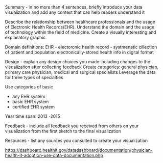 Summary - in no more than 4 sentences, briefly introduce your data visualization and add any context that can help readers understand it

Describe the relationship between healthcare professionals and the usage of Electronic Health Records(EHR). Understand the domain and the usage 
of technology within the field of medicine. Create a visually interesting and explanatory graphic. 

Domain definitions: 
EHR - electoronic health record - systmenatic cillection of patient and population electronically-stored health info in digital format 


Design - explain any design choices you made including changes to the visualization after collecting feedback
Create categories: general physician, primary care physician, medical and surgical specialists 
Leverage the data for three types of specialties 

Use categories of basic 
* any EHR system 
* basic EHR system
* certified EHR system 


Year time span: 2013 -2015 

Feedback - include all feedback you received from others on your visualization from the first sketch to the final visualization



Resources - list any sources you consulted to create your visualization

https://dashboard.healthit.gov/datadashboard/documentation/physician-health-it-adoption-use-data-documentation.php